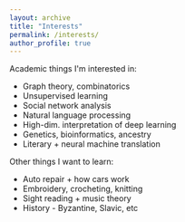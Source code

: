 ```yaml
---
layout: archive
title: "Interests"
permalink: /interests/
author_profile: true
---
```


Academic things I'm interested in:
- Graph theory, combinatorics
- Unsupervised learning
- Social network analysis
- Natural language processing
- High-dim. interpretation of deep learning
- Genetics, bioinformatics, ancestry
- Literary + neural machine translation

Other things I want to learn:
- Auto repair + how cars work
- Embroidery, crocheting, knitting
- Sight reading + music theory
- History - Byzantine, Slavic, etc
